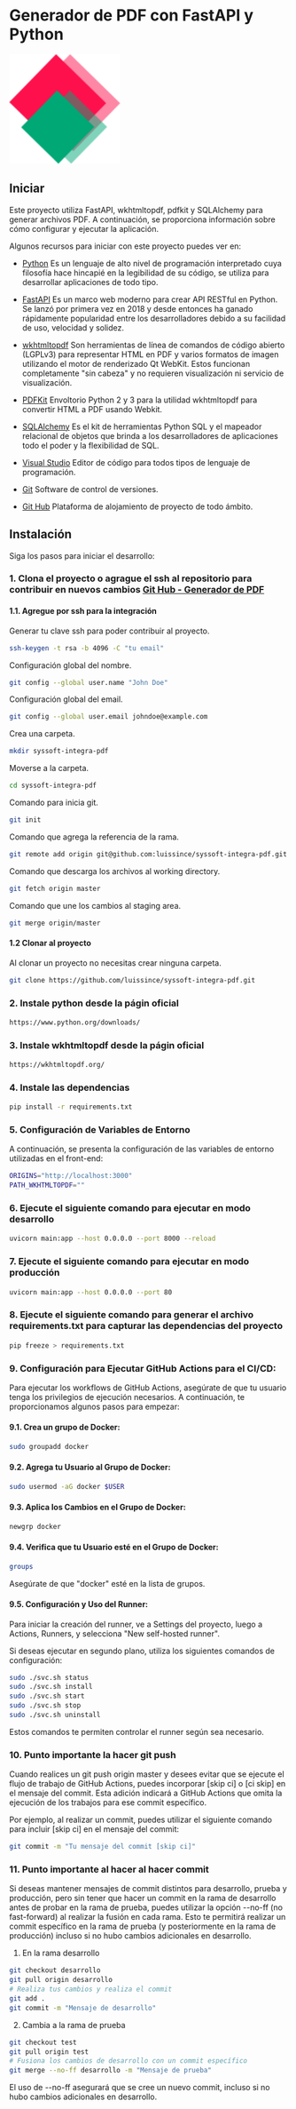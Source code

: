 # Generador de PDF con FastAPI y Python

<!-- ![IMAGES DE GO LANG](images/ladder.svg) -->
<img src="templates/images/syssoftintegra.png" alt="Imagen SysSoft Integra" width="200" />



## Iniciar

Este proyecto utiliza FastAPI, wkhtmltopdf, pdfkit y SQLAlchemy para generar archivos PDF. A continuación, se proporciona información sobre cómo configurar y ejecutar la aplicación.

Algunos recursos para iniciar con este proyecto puedes ver en:

- [Python](https://www.python.org/) Es un lenguaje de alto nivel de programación interpretado cuya filosofía hace hincapié en la legibilidad de su código, se utiliza para desarrollar aplicaciones de todo tipo.

- [FastAPI](https://fastapi.tiangolo.com/) Es un marco web moderno para crear API RESTful en Python. Se lanzó por primera vez en 2018 y desde entonces ha ganado rápidamente popularidad entre los desarrolladores debido a su facilidad de uso, velocidad y solidez.

- [wkhtmltopdf](https://wkhtmltopdf.org/) Son herramientas de línea de comandos de código abierto (LGPLv3) para representar HTML en PDF y varios formatos de imagen utilizando el motor de renderizado Qt WebKit. Estos funcionan completamente "sin cabeza" y no requieren visualización ni servicio de visualización.

- [PDFKit](https://pypi.org/project/pdfkit/) Envoltorio Python 2 y 3 para la utilidad wkhtmltopdf para convertir HTML a PDF usando Webkit. 

- [SQLAlchemy](https://code.visualstudio.com/) Es el kit de herramientas Python SQL y el mapeador relacional de objetos que brinda a los desarrolladores de aplicaciones todo el poder y la flexibilidad de SQL.

- [Visual Studio](https://code.visualstudio.com/) Editor de código para todos tipos de lenguaje de programación.

- [Git](https://git-scm.com/) Software de control de versiones.

- [Git Hub](https://github.com/) Plataforma de alojamiento de proyecto de todo ámbito.

## Instalación

Siga los pasos para iniciar el desarrollo:

### 1.  Clona el proyecto o agrague el ssh al repositorio para contribuir en nuevos cambios [Git Hub - Generador de PDF](https://github.com/luissince/syssoft-integra-pdf)

#### 1.1. Agregue por ssh para la integración

Generar tu clave ssh para poder contribuir al proyecto.

```bash
ssh-keygen -t rsa -b 4096 -C "tu email"
```

Configuración global del nombre.

```bash
git config --global user.name "John Doe"
```

Configuración global del email.

```bash
git config --global user.email johndoe@example.com
```

Crea una carpeta.

```bash
mkdir syssoft-integra-pdf
```

Moverse a la carpeta.

```bash
cd syssoft-integra-pdf
```

Comando para inicia git.

```bash
git init
```

Comando que agrega la referencia de la rama.

```bash
git remote add origin git@github.com:luissince/syssoft-integra-pdf.git
```

Comando que descarga los archivos al working directory.

```bash
git fetch origin master
```

Comando que une los cambios al staging area.

```bash
git merge origin/master
```

#### 1.2 Clonar al proyecto

Al clonar un proyecto no necesitas crear ninguna carpeta.

```bash
git clone https://github.com/luissince/syssoft-integra-pdf.git
```

### 2. Instale python desde la págin oficial

```bash
https://www.python.org/downloads/
```

### 3. Instale wkhtmltopdf desde la págin oficial

```bash
https://wkhtmltopdf.org/
```

### 4. Instale las dependencias

```bash
pip install -r requirements.txt
```

### 5. Configuración de Variables de Entorno

A continuación, se presenta la configuración de las variables de entorno utilizadas en el front-end:

```bash
ORIGINS="http://localhost:3000"
PATH_WKHTMLTOPDF=""
```

### 6. Ejecute el siguiente comando para ejecutar en modo desarrollo

```bash
uvicorn main:app --host 0.0.0.0 --port 8000 --reload
```

### 7. Ejecute el siguiente comando para ejecutar en modo producción

```bash
uvicorn main:app --host 0.0.0.0 --port 80
```

### 8. Ejecute el siguiente comando para generar el archivo requirements.txt para capturar las dependencias del proyecto

```bash
pip freeze > requirements.txt
```

### 9. Configuración para Ejecutar GitHub Actions para el CI/CD:

Para ejecutar los workflows de GitHub Actions, asegúrate de que tu usuario tenga los privilegios de ejecución necesarios. A continuación, te proporcionamos algunos pasos para empezar:


#### 9.1. Crea un grupo de Docker:

```bash
sudo groupadd docker
```

#### 9.2. Agrega tu Usuario al Grupo de Docker:

```bash
sudo usermod -aG docker $USER
```

#### 9.3. Aplica los Cambios en el Grupo de Docker:

```bash
newgrp docker
```

#### 9.4. Verifica que tu Usuario esté en el Grupo de Docker:

```bash
groups
```
Asegúrate de que "docker" esté en la lista de grupos.

#### 9.5. Configuración y Uso del Runner:

Para iniciar la creación del runner, ve a Settings del proyecto, luego a Actions, Runners, y selecciona "New self-hosted runner".

Si deseas ejecutar en segundo plano, utiliza los siguientes comandos de configuración:

```bash
sudo ./svc.sh status
sudo ./svc.sh install
sudo ./svc.sh start
sudo ./svc.sh stop
sudo ./svc.sh uninstall
```

Estos comandos te permiten controlar el runner según sea necesario.

### 10. Punto importante la hacer git push

Cuando realices un git push origin master y desees evitar que se ejecute el flujo de trabajo de GitHub Actions, puedes incorporar [skip ci] o [ci skip] en el mensaje del commit. Esta adición indicará a GitHub Actions que omita la ejecución de los trabajos para ese commit específico.

Por ejemplo, al realizar un commit, puedes utilizar el siguiente comando para incluir [skip ci] en el mensaje del commit:

```bash
git commit -m "Tu mensaje del commit [skip ci]"
```

### 11. Punto importante al hacer al hacer commit

Si deseas mantener mensajes de commit distintos para desarrollo, prueba y producción, pero sin tener que hacer un commit en la rama de desarrollo antes de probar en la rama de prueba, puedes utilizar la opción --no-ff (no fast-forward) al realizar la fusión en cada rama. Esto te permitirá realizar un commit específico en la rama de prueba (y posteriormente en la rama de producción) incluso si no hubo cambios adicionales en desarrollo.

1. En la rama desarrollo

```bash
git checkout desarrollo
git pull origin desarrollo
# Realiza tus cambios y realiza el commit
git add .
git commit -m "Mensaje de desarrollo"
```

2. Cambia a la rama de prueba

```bash
git checkout test
git pull origin test
# Fusiona los cambios de desarrollo con un commit específico
git merge --no-ff desarrollo -m "Mensaje de prueba"
```

El uso de --no-ff asegurará que se cree un nuevo commit, incluso si no hubo cambios adicionales en desarrollo.